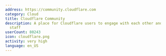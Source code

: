 ```yaml
---
address: https://community.cloudflare.com
category: Cloud
title: Cloudflare Community
description: A place for Cloudflare users to engage with each other and with Cloudflare
  staff
userCount: 80243
icon: cloudflare.png
activity: very high
language: en_US
---
```

